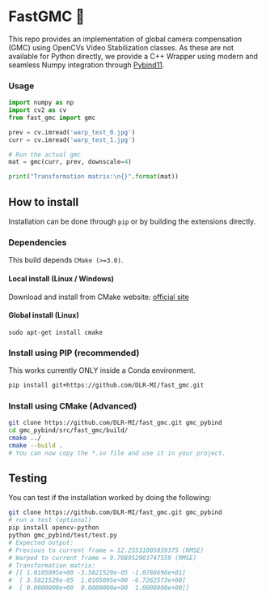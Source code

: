 # FastGMC 🚀

This repo provides an implementation of global camera compensation (GMC) using OpenCVs Video Stabilization classes. As these are not available for Python directly, we provide a C++ Wrapper using modern and seamless Numpy integration
through [Pybind11](https://github.com/pybind/pybind11).

### Usage
```python
import numpy as np
import cv2 as cv
from fast_gmc import gmc

prev = cv.imread('warp_test_0.jpg')
curr = cv.imread('warp_test_1.jpg')

# Run the actual gmc
mat = gmc(curr, prev, downscale=4)

print("Transformation matrix:\n{}".format(mat))
```

## How to install
Installation can be done through ```pip``` or by building the extensions directly.

### Dependencies
This build depends ```CMake (>=3.0)```.
#### Local install (Linux / Windows)
Download and install from CMake website: [official site](https://cmake.org/download/) 
#### Global install (Linux)
```sudo apt-get install cmake```

### Install using PIP (recommended)
This works currently ONLY inside a Conda environment.
```bash
pip install git+https://github.com/DLR-MI/fast_gmc.git
```

### Install using CMake (Advanced)
```bash
git clone https://github.com/DLR-MI/fast_gmc.git gmc_pybind
cd gmc_pybind/src/fast_gmc/build/
cmake ../
cmake --build .
# You can now copy the *.so file and use it in your project.
```

## Testing
You can test if the installation worked by doing the following:
```bash
git clone https://github.com/DLR-MI/fast_gmc.git gmc_pybind
# run a test (optional)
pip install opencv-python
python gmc_pybind/test/test.py
# Expected output:
# Previous to current frame = 12.25531005859375 (RMSE)
# Warped to current frame = 9.708952903747559 (RMSE)
# Transformation matrix:
# [[ 1.0105095e+00 -3.5821529e-05 -1.0788696e+01]
#  [ 3.5821529e-05  1.0105095e+00 -6.7262573e+00]
#  [ 0.0000000e+00  0.0000000e+00  1.0000000e+00]]
```


